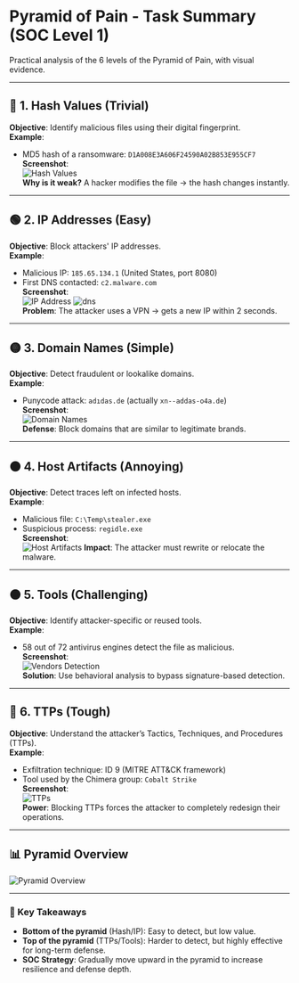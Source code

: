 # Pyramid of Pain - Task Summary (SOC Level 1)

Practical analysis of the 6 levels of the Pyramid of Pain, with visual evidence.

---

## 🔵 1. Hash Values (Trivial)
**Objective**: Identify malicious files using their digital fingerprint.  
**Example**:  
- MD5 hash of a ransomware: `D1A008E3A606F24590A02B853E955CF7`  
**Screenshot**:  
![Hash Values](filename.png)  
**Why is it weak?** A hacker modifies the file → the hash changes instantly.

---

## 🟢 2. IP Addresses (Easy)
**Objective**: Block attackers' IP addresses.  
**Example**:  
- Malicious IP: `185.65.134.1` (United States, port 8080)  
- First DNS contacted: `c2.malware.com`  
**Screenshot**:  
![IP Address](firstadresse.png)
![dns](firstdns.png)  
**Problem**: The attacker uses a VPN → gets a new IP within 2 seconds.

---

## 🟡 3. Domain Names (Simple)
**Objective**: Detect fraudulent or lookalike domains.  
**Example**:  
- Punycode attack: `adıdas.de` (actually `xn--addas-o4a.de`)  
**Screenshot**:  
![Domain Names](redirection.png)  
**Defense**: Block domains that are similar to legitimate brands.

---

## 🟠 4. Host Artifacts (Annoying)
**Objective**: Detect traces left on infected hosts.  
**Example**:  
- Malicious file: `C:\Temp\stealer.exe`  
- Suspicious process: `regidle.exe`  
**Screenshot**:  
![Host Artifacts](vendorsmalicious.png)
**Impact**: The attacker must rewrite or relocate the malware.

---

## 🟠 5. Tools (Challenging)
**Objective**: Identify attacker-specific or reused tools.  
**Example**:  
- 58 out of 72 antivirus engines detect the file as malicious.  
**Screenshot**:  
![Vendors Detection](vendors_malicious.png)  
**Solution**: Use behavioral analysis to bypass signature-based detection.

---

## 🔴 6. TTPs (Tough)
**Objective**: Understand the attacker’s Tactics, Techniques, and Procedures (TTPs).  
**Example**:  
- Exfiltration technique: ID 9 (MITRE ATT&CK framework)  
- Tool used by the Chimera group: `Cobalt Strike`  
**Screenshot**:  
![TTPs](exfiltration.png)  
**Power**: Blocking TTPs forces the attacker to completely redesign their operations.

---

## 📊 Pyramid Overview
![Pyramid Overview](pyramidtask.png)

---

### 📌 Key Takeaways
- **Bottom of the pyramid** (Hash/IP): Easy to detect, but low value.  
- **Top of the pyramid** (TTPs/Tools): Harder to detect, but highly effective for long-term defense.  
- **SOC Strategy**: Gradually move upward in the pyramid to increase resilience and defense depth.
